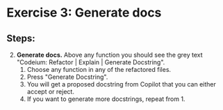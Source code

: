 # Exercise 3: Generate docs

## Steps:

2. **Generate docs.**
    Above any function you should see the grey text "Codeium: Refactor | Explain | Generate Docstring".
    1. Choose any function in any of the refactored files.
    2. Press "Generate Docstring".
    4. You will get a proposed docstring from Copilot that you can either accept or reject.
    6. If you want to generate more docstrings, repeat from 1.
